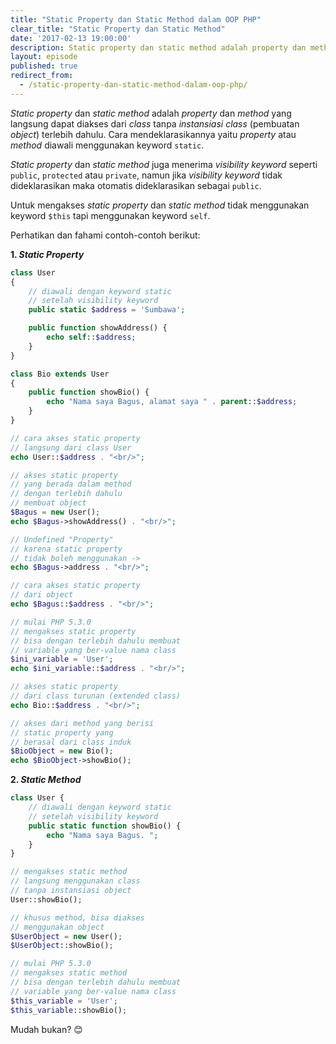 ```yaml
---
title: "Static Property dan Static Method dalam OOP PHP"
clear_title: "Static Property dan Static Method"
date: '2017-02-13 19:00:00'
description: Static property dan static method adalah property dan method yang langsung dapat diakses dari class tanpa instansiasi class (pembuatan object) terlebih dahulu. Cara mendeklarasikannya yaitu property atau method diawali menggunakan keyword static.
layout: episode
published: true
redirect_from:
  - /static-property-dan-static-method-dalam-oop-php/
---
```


_Static property_ dan _static method_ adalah _property_ dan _method_ yang langsung dapat diakses dari _class_ tanpa _instansiasi class_ (pembuatan _object_) terlebih dahulu. Cara mendeklarasikannya yaitu _property_ atau _method_ diawali menggunakan keyword `static`.

_Static property_ dan _static method_ juga menerima _visibility keyword_ seperti `public`, `protected` atau `private`, namun jika _visibility keyword_ tidak dideklarasikan maka otomatis dideklarasikan sebagai `public`.

Untuk mengakses _static property_ dan _static method_ tidak menggunakan keyword `$this` tapi menggunakan keyword `self`.

Perhatikan dan fahami contoh-contoh berikut:  

**1. _Static Property_**

```php
class User
{
    // diawali dengan keyword static
    // setelah visibility keyword
    public static $address = 'Sumbawa';

    public function showAddress() {
        echo self::$address;
    }
}

class Bio extends User
{
    public function showBio() {
        echo "Nama saya Bagus, alamat saya " . parent::$address;
    }
}

// cara akses static property
// langsung dari class User
echo User::$address . "<br/>";

// akses static property
// yang berada dalam method
// dengan terlebih dahulu
// membuat object
$Bagus = new User();
echo $Bagus->showAddress() . "<br/>";

// Undefined "Property"
// karena static property
// tidak boleh menggunakan ->
echo $Bagus->address . "<br/>";

// cara akses static property
// dari object
echo $Bagus::$address . "<br/>";

// mulai PHP 5.3.0
// mengakses static property
// bisa dengan terlebih dahulu membuat
// variable yang ber-value nama class
$ini_variable = 'User';
echo $ini_variable::$address . "<br/>";

// akses static property
// dari class turunan (extended class)
echo Bio::$address . "<br/>";

// akses dari method yang berisi
// static property yang
// berasal dari class induk
$BioObject = new Bio();
echo $BioObject->showBio();
```

**2. _Static Method_**

```php
class User {
    // diawali dengan keyword static
    // setelah visibility keyword
    public static function showBio() {
        echo "Nama saya Bagus. ";
    }
}

// mengakses static method
// langsung menggunakan class
// tanpa instansiasi object
User::showBio();

// khusus method, bisa diakses
// menggunakan object
$UserObject = new User();
$UserObject::showBio();

// mulai PHP 5.3.0
// mengakses static method
// bisa dengan terlebih dahulu membuat
// variable yang ber-value nama class
$this_variable = 'User';
$this_variable::showBio();
```

Mudah bukan? :blush:
